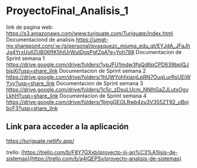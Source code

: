 # ProyectoFinal_Analisis_1

link de pagina web: https://s3.amazonaws.com/www.turiguate.com/Turiguate/index.html
Documentaciond de analisis  https://umgt-my.sharepoint.com/:w:/g/personal/pvasquezc_miumg_edu_gt/EYJdA_JFaJhJg4YrxUulIZUB06ftK5hIUrWutDgsPgfZpA?e=Yoh788
Documentacion de Sprint semana 1 https://drive.google.com/drive/folders/1ypJFU1mdw3fgQd6pCPD639bplQJbjpXi?usp=share_link Documentacion de Sprint semana 2 https://drive.google.com/drive/folders/1hUWYohfxianjLpRN7OuqLurRsUEiWYvy?usp=share_link Documentacion de Sprint semana 3 https://drive.google.com/drive/folders/1c5c_zDsuLUcm_NNIhGaZJLutxOgvLkhH?usp=share_link Documentacion de Sprint semana 4 https://drive.google.com/drive/folders/1ljmgGEOLRwb4zu3V355ZT92_oBojbcF3?usp=share_link 


## Link para acceder a la aplicación

https://turiguate.netlify.app/


trello: [https://trello.com/b/F8Y7GXxb/proyecto-iii-an%C3%A1lisis-de-sistemas](https://trello.com/b/a4lQEPSv/proyecto-analisis-de-sistemas)
